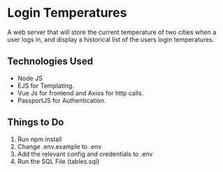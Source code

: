 # Login Temperatures
A web server that will store the current temperature of two cities when a user logs in, and display a historical list of the users login temperatures.

## Technologies Used
* Node JS 
* EJS for Templating.
* Vue Js for frontend and Axios for http calls.
* PassportJS for Authentication.

## Things to Do
1. Run npm install
2. Change .env.example to .env
3. Add the relevant config and credentials to .env
4. Run the SQL File (tables.sql)
